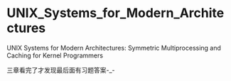# UNIX_Systems_for_Modern_Architectures
UNIX Systems for Modern Architectures: Symmetric Multiprocessing and Caching for Kernel Programmers  

三章看完了才发现最后面有习题答案-_-
